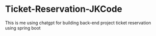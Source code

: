 # Ticket-Reservation-JKCode
This is me using chatgpt for building back-end project ticket reservation using spring boot
